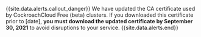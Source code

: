 {{site.data.alerts.callout_danger}}
We have updated the CA certificate used by CockroachCloud Free (beta) clusters. If you downloaded this certificate prior to [date], **you must download the updated certificate by September 30, 2021** to avoid disruptions to your service. 
{{site.data.alerts.end}}
